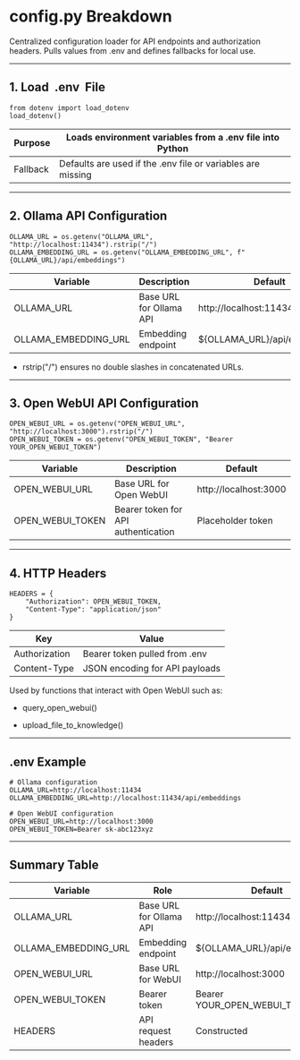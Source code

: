 # **config.py Breakdown**

  

Centralized configuration loader for API endpoints and authorization headers. Pulls values from .env and defines fallbacks for local use.

---

## **1. Load**  .env  File

```
from dotenv import load_dotenv
load_dotenv()
```

|**Purpose**|**Loads environment variables from a** .env **file into Python**|
|---|---|
|Fallback|Defaults are used if the .env file or variables are missing|

---

## **2. Ollama API Configuration**

```
OLLAMA_URL = os.getenv("OLLAMA_URL", "http://localhost:11434").rstrip("/")
OLLAMA_EMBEDDING_URL = os.getenv("OLLAMA_EMBEDDING_URL", f"{OLLAMA_URL}/api/embeddings")
```

|**Variable**|**Description**|**Default**|
|---|---|---|
|OLLAMA_URL|Base URL for Ollama API|http://localhost:11434|
|OLLAMA_EMBEDDING_URL|Embedding endpoint|${OLLAMA_URL}/api/embeddings|

- rstrip("/") ensures no double slashes in concatenated URLs.
    

---

## **3. Open WebUI API Configuration**

```
OPEN_WEBUI_URL = os.getenv("OPEN_WEBUI_URL", "http://localhost:3000").rstrip("/")
OPEN_WEBUI_TOKEN = os.getenv("OPEN_WEBUI_TOKEN", "Bearer YOUR_OPEN_WEBUI_TOKEN")
```

|**Variable**|**Description**|**Default**|
|---|---|---|
|OPEN_WEBUI_URL|Base URL for Open WebUI|http://localhost:3000|
|OPEN_WEBUI_TOKEN|Bearer token for API authentication|Placeholder token|

---

## **4. HTTP Headers**

```
HEADERS = {
    "Authorization": OPEN_WEBUI_TOKEN,
    "Content-Type": "application/json"
}
```

|**Key**|**Value**|
|---|---|
|Authorization|Bearer token pulled from .env|
|Content-Type|JSON encoding for API payloads|

Used by functions that interact with Open WebUI such as:

- query_open_webui()
    
- upload_file_to_knowledge()
    

---

## **.env Example**

```
# Ollama configuration
OLLAMA_URL=http://localhost:11434
OLLAMA_EMBEDDING_URL=http://localhost:11434/api/embeddings

# Open WebUI configuration
OPEN_WEBUI_URL=http://localhost:3000
OPEN_WEBUI_TOKEN=Bearer sk-abc123xyz
```

---

## **Summary Table**

|**Variable**|**Role**|**Default**|**Used In**|
|---|---|---|---|
|OLLAMA_URL|Base URL for Ollama API|http://localhost:11434|Ollama-related calls|
|OLLAMA_EMBEDDING_URL|Embedding endpoint|${OLLAMA_URL}/api/embeddings|Ollama embedding|
|OPEN_WEBUI_URL|Base URL for WebUI|http://localhost:3000|WebUI calls|
|OPEN_WEBUI_TOKEN|Bearer token|Bearer YOUR_OPEN_WEBUI_TOKEN|Auth header|
|HEADERS|API request headers|Constructed|All WebUI API requests|

